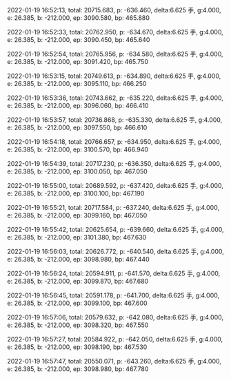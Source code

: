 2022-01-19 16:52:13, total: 20715.683, p: -636.460, delta:6.625 手, g:4.000, e: 26.385, b: -212.000, ep: 3090.580, bp: 465.880

2022-01-19 16:52:33, total: 20762.950, p: -634.670, delta:6.625 手, g:4.000, e: 26.385, b: -212.000, ep: 3090.450, bp: 465.640

2022-01-19 16:52:54, total: 20765.956, p: -634.580, delta:6.625 手, g:4.000, e: 26.385, b: -212.000, ep: 3091.420, bp: 465.750

2022-01-19 16:53:15, total: 20749.613, p: -634.890, delta:6.625 手, g:4.000, e: 26.385, b: -212.000, ep: 3095.110, bp: 466.250

2022-01-19 16:53:36, total: 20743.662, p: -635.220, delta:6.625 手, g:4.000, e: 26.385, b: -212.000, ep: 3096.060, bp: 466.410

2022-01-19 16:53:57, total: 20736.868, p: -635.330, delta:6.625 手, g:4.000, e: 26.385, b: -212.000, ep: 3097.550, bp: 466.610

2022-01-19 16:54:18, total: 20766.657, p: -634.950, delta:6.625 手, g:4.000, e: 26.385, b: -212.000, ep: 3100.570, bp: 466.940

2022-01-19 16:54:39, total: 20717.230, p: -636.350, delta:6.625 手, g:4.000, e: 26.385, b: -212.000, ep: 3100.050, bp: 467.050

2022-01-19 16:55:00, total: 20689.592, p: -637.420, delta:6.625 手, g:4.000, e: 26.385, b: -212.000, ep: 3100.100, bp: 467.190

2022-01-19 16:55:21, total: 20717.584, p: -637.240, delta:6.625 手, g:4.000, e: 26.385, b: -212.000, ep: 3099.160, bp: 467.050

2022-01-19 16:55:42, total: 20625.654, p: -639.660, delta:6.625 手, g:4.000, e: 26.385, b: -212.000, ep: 3101.380, bp: 467.630

2022-01-19 16:56:03, total: 20626.772, p: -640.540, delta:6.625 手, g:4.000, e: 26.385, b: -212.000, ep: 3098.980, bp: 467.440

2022-01-19 16:56:24, total: 20594.911, p: -641.570, delta:6.625 手, g:4.000, e: 26.385, b: -212.000, ep: 3099.870, bp: 467.680

2022-01-19 16:56:45, total: 20591.178, p: -641.700, delta:6.625 手, g:4.000, e: 26.385, b: -212.000, ep: 3099.100, bp: 467.600

2022-01-19 16:57:06, total: 20579.632, p: -642.080, delta:6.625 手, g:4.000, e: 26.385, b: -212.000, ep: 3098.320, bp: 467.550

2022-01-19 16:57:27, total: 20584.922, p: -642.050, delta:6.625 手, g:4.000, e: 26.385, b: -212.000, ep: 3098.190, bp: 467.530

2022-01-19 16:57:47, total: 20550.071, p: -643.260, delta:6.625 手, g:4.000, e: 26.385, b: -212.000, ep: 3098.980, bp: 467.780